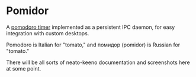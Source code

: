 # Pomidor

A [pomodoro timer](https://en.wikipedia.org/wiki/Pomodoro_Technique) implemented
as a persistent IPC daemon, for easy integration with custom desktops.

Pomodoro is Italian for "tomato," and помидор (pomidor) is Russian for "tomato."

There will be all sorts of neato-keeno documentation and screenshots here at some point.
